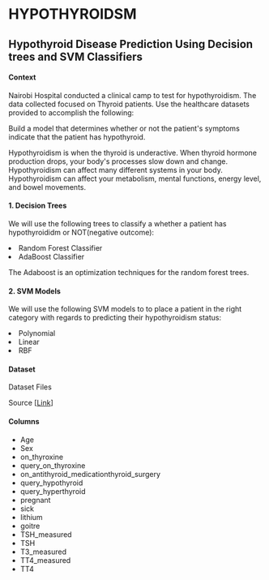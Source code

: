 # HYPOTHYROIDSM

## Hypothyroid Disease Prediction Using Decision trees and SVM Classifiers

#### Context
Nairobi Hospital conducted a clinical camp to test for hypothyroidism. The data collected focused on Thyroid patients. Use the healthcare datasets provided to accomplish the following:  

Build a model that determines whether or not the patient's symptoms indicate that the patient has hypothyroid.

Hypothyroidism is when the thyroid is underactive. When thyroid hormone production drops, your body's processes slow down and change. Hypothyroidism can affect many different systems in your body. Hypothyroidism can affect your metabolism, mental functions, energy level, and bowel movements.

#### 1. Decision Trees
We will use the following trees to classify a whether a patient has hypothyroididm or NOT(negative outcome):

<li>Random Forest Classifier</li>
<li>AdaBoost Classifier</li>

The Adaboost is an optimization techniques for the random forest trees.

#### 2. SVM Models
We will use the following SVM models to to place a patient in the right category with regards to predicting their hypothyroidism status:

<li>Polynomial</li>
<li>Linear</li>
<li>RBF</li>

#### Dataset

Dataset Files 

Source [<a href = "https://moringaschool.instructure.com/courses/93/assignments/453">Link</a>]

####  Columns

<ul>
    <li>Age</li>
    <li>Sex</li>
    <li>on_thyroxine</li>
    <li>query_on_thyroxine</li>
    <li>on_antithyroid_medicationthyroid_surgery</li>
    <li>query_hypothyroid</li>
    <li>query_hyperthyroid</li>
    <li>pregnant</li>
    <li>sick</li>
    <li>lithium</li>
    <li>goitre</li>
    <li>TSH_measured</li>
    <li>TSH</li>
    <li>T3_measured</li>
    <li>TT4_measured</li>
    <li>TT4</li>
</ul>
